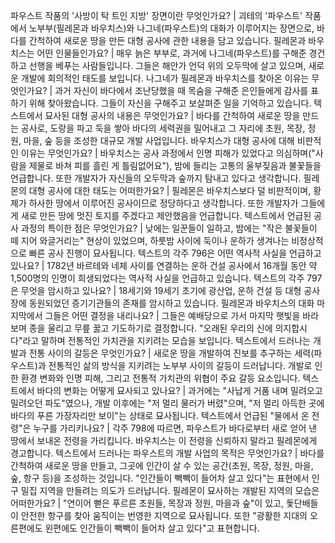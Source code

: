 파우스트 작품의 '사방이 탁 트인 지방' 장면이란 무엇인가요?	| 괴테의 '파우스트' 작품에서 노부부(필레몬과 바우치스)와 나그네(파우스트)의 대화가 이루어지는 장면으로, 바다를 간척하여 새로운 땅을 만든 대형 공사에 관한 내용을 담고 있습니다.
필레몬과 바우치스는 어떤 인물들인가요?	| 매우 늙은 부부로, 과거에 나그네(파우스트)를 구해준 경건하고 선행을 베푸는 사람들입니다. 그들은 해안가 언덕 위의 오두막에 살고 있으며, 새로운 개발에 회의적인 태도를 보입니다.
나그네가 필레몬과 바우치스를 찾아온 이유는 무엇인가요?	| 과거 자신이 바다에서 조난당했을 때 목숨을 구해준 은인들에게 감사를 표하기 위해 찾아왔습니다. 그들이 자신을 구해주고 보살펴준 일을 기억하고 있습니다.
텍스트에서 묘사된 대형 공사의 내용은 무엇인가요?	| 바다를 간척하여 새로운 땅을 만드는 공사로, 도랑을 파고 둑을 쌓아 바다의 세력권을 밀어내고 그 자리에 초원, 목장, 정원, 마을, 숲 등을 조성한 대규모 개발 사업입니다.
바우치스가 대형 공사에 대해 비판적인 이유는 무엇인가요?	| 바우치스는 공사 과정에서 인명 피해가 있었다고 의심하며("사람을 제물로 바쳐 피를 흘린 게 틀림없어요"), 밤에 들리는 고통의 울부짖음과 불꽃들을 언급합니다. 또한 개발자가 자신들의 오두막과 숲까지 탐내고 있다고 생각합니다.
필레몬의 대형 공사에 대한 태도는 어떠한가요?	| 필레몬은 바우치스보다 덜 비판적이며, 황제가 하사한 땅에서 이루어진 공사이므로 정당하다고 생각합니다. 또한 개발자가 그들에게 새로 만든 땅에 멋진 토지를 주겠다고 제안했음을 언급합니다.
텍스트에서 언급된 공사 과정의 특이한 점은 무엇인가요?	| 낮에는 일꾼들이 일하고, 밤에는 "작은 불꽃들이 떼 지어 와글거리는" 현상이 있었으며, 하룻밤 사이에 둑이나 운하가 생겨나는 비정상적으로 빠른 공사 진행이 묘사됩니다.
텍스트의 각주 796은 어떤 역사적 사실을 언급하고 있나요?	| 1782년 바르테와 네체 사이를 연결하는 운하 건설 공사에서 16개월 동안 약 1,500명의 인명이 희생되었다는 역사적 사실을 언급하고 있습니다.
텍스트의 각주 797은 무엇을 암시하고 있나요?	| 18세기와 19세기 초기에 광산업, 운하 건설 등 대형 공사장에 동원되었던 증기기관들의 존재를 암시하고 있습니다.
필레몬과 바우치스의 대화 마지막에서 그들은 어떤 결정을 내리나요?	| 그들은 예배당으로 가서 마지막 햇빛을 바라보며 종을 울리고 무릎 꿇고 기도하기로 결정합니다. "오래된 우리의 신에 의지합시다"라고 말하며 전통적인 가치관을 지키려는 모습을 보입니다.
텍스트에서 드러나는 개발과 전통 사이의 갈등은 무엇인가요?	| 새로운 땅을 개발하여 진보를 추구하는 세력(파우스트)과 전통적인 삶의 방식을 지키려는 노부부 사이의 갈등이 드러납니다. 개발로 인한 환경 변화와 인명 피해, 그리고 전통적 가치관의 위협이 주요 갈등 요소입니다.
텍스트에서 바다의 변화는 어떻게 묘사되고 있나요?	| 과거에는 "사납게 거품 내며 밀려오고 밀려오던 파도"였으나, 개발 이후에는 "저 멀리 물러가 버렸"으며, "저 멀리 아득한 곳에 바다의 푸른 가장자리만 보이"는 상태로 묘사됩니다.
텍스트에서 언급된 "물에서 온 전령"은 누구를 가리키나요?	| 각주 798에 따르면, 파우스트가 바다로부터 새로 얻어 낸 땅에서 보내온 전령을 가리킵니다. 바우치스는 이 전령을 신뢰하지 말라고 필레몬에게 경고합니다.
텍스트에서 드러나는 파우스트의 개발 사업의 목적은 무엇인가요?	| 바다를 간척하여 새로운 땅을 만들고, 그곳에 인간이 살 수 있는 공간(초원, 목장, 정원, 마을, 숲, 항구 등)을 조성하는 것입니다. "인간들이 빽빽이 들어차 살고 있다"는 표현에서 인구 밀집 지역을 만들려는 의도가 드러납니다.
필레몬이 묘사하는 개발된 지역의 모습은 어떠한가요?	| "연이어 뻗은 푸르른 초원들, 목장과 정원, 마을과 숲"이 있고, 돛단배들이 안전한 항구를 찾아 움직이는 번영한 지역으로 묘사됩니다. 또한 "광활한 지대의 오른편에도 왼편에도 인간들이 빽빽이 들어차 살고 있다"고 표현합니다.